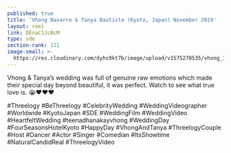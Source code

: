 ```yaml
---
published: true
title: 'Vhong Navarro & Tanya Bautista (Kyoto, Japan) November 2019'
layout: reel
link: DEnaC1JcBcM
type: sde
section-rank: 121
image-small: >-
  https://res.cloudinary.com/dyhs9kt7b/image/upload/v1575270535/vhong_10a-01a-01-02.jpg
---
```

Vhong & Tanya’s wedding was full of genuine raw emotions which made their special day beyond beautiful, it was perfect. Watch to see what true love is. 😭❤️❤️❤️     

#Threelogy #BeThreelogy #CelebrityWedding #WeddingVideographer #Worldwide #KyotoJapan #SDE #WeddingFilm #WeddingVideo #HeartfeltWedding #teenadhanakayvhong #WeddingDay #FourSeasonsHotelKyoto #HappyDay #VhongAndTanya #ThreelogyCouple #Host #Dancer #Actor #Singer #Comedian #ItsShowtime #NaturalCandidReal #ThreelogyVideo
